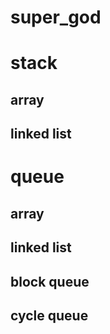 # super_god



# stack
## array
## linked list


# queue

## array
## linked list
## block queue
## cycle queue




